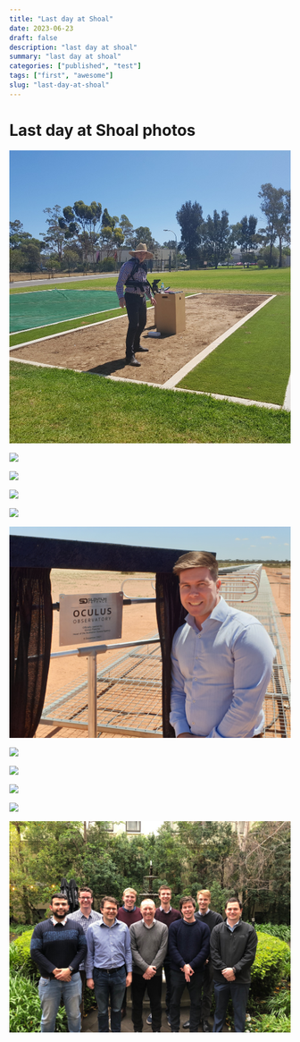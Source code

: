 ```yaml
---
title: "Last day at Shoal"
date: 2023-06-23
draft: false
description: "last day at shoal"
summary: "last day at shoal"
categories: ["published", "test"]
tags: ["first", "awesome"]
slug: "last-day-at-shoal"
---
```


# Last day at Shoal photos

![](Picture1.jpg)

![](2020-12-04-Christmas_Party_ADL_(8).jpg)

![](20181121_111228.jpg)

![](20181121_122439(0).jpg)

![](20211209_101006.jpg)

![](20211209_112619.jpg)

![](IMG_5052.jpg)

![](IMG_5058.jpg)

![](IMG_20181207_202635.jpg)

![](F96952F2-15B4-4802-8352-7C4281BAED7B.jpg)

![](Cheesey_Grin.jpg)

